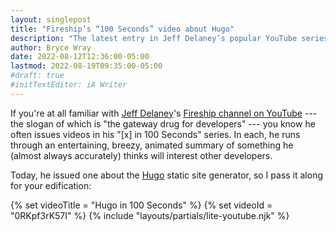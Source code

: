 ```yaml
---
layout: singlepost
title: "Fireship’s “100 Seconds” video about Hugo"
description: "The latest entry in Jeff Delaney’s popular YouTube series spotlights an SSG worthy of the “blazing fast” descriptor he gives it."
author: Bryce Wray
date: 2022-08-12T12:36:00-05:00
lastmod: 2022-08-19T09:35:00-05:00
#draft: true
#initTextEditor: iA Writer
---
```


If you're at all familiar with [Jeff Delaney](https://twitter.com/JeffDelaney23)'s [Fireship channel on YouTube](https://www.youtube.com/c/Fireship) --- the slogan of which is "the gateway drug for developers" --- you know he often issues videos in his "[x] in 100 Seconds" series. In each, he runs through an entertaining, breezy, animated summary of something he (almost always accurately) thinks will interest other developers.

Today, he issued one about the [Hugo](https://gohugo.io) static site generator, so I pass it along for your edification:

{% set videoTitle = "Hugo in 100 Seconds" %}
{% set videoId = "0RKpf3rK57I" %}
{% include "layouts/partials/lite-youtube.njk" %}
